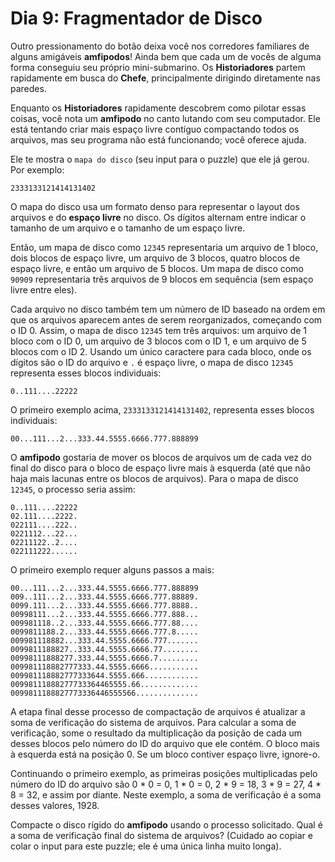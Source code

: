 # Dia 9: Fragmentador de Disco

Outro pressionamento do botão deixa você nos corredores familiares de alguns amigáveis **amfipodos**! Ainda bem que cada um de vocês de alguma forma conseguiu seu próprio mini-submarino. Os **Historiadores** partem rapidamente em busca do **Chefe**, principalmente dirigindo diretamente nas paredes.

Enquanto os **Historiadores** rapidamente descobrem como pilotar essas coisas, você nota um **amfipodo** no canto lutando com seu computador. Ele está tentando criar mais espaço livre contíguo compactando todos os arquivos, mas seu programa não está funcionando; você oferece ajuda.

Ele te mostra o `mapa do disco` (seu input para o puzzle) que ele já gerou. Por exemplo:

```
2333133121414131402
```

O mapa do disco usa um formato denso para representar o layout dos arquivos e do **espaço livre** no disco. Os dígitos alternam entre indicar o tamanho de um arquivo e o tamanho de um espaço livre.

Então, um mapa de disco como `12345` representaria um arquivo de 1 bloco, dois blocos de espaço livre, um arquivo de 3 blocos, quatro blocos de espaço livre, e então um arquivo de 5 blocos. Um mapa de disco como `90909` representaria três arquivos de 9 blocos em sequência (sem espaço livre entre eles).

Cada arquivo no disco também tem um número de ID baseado na ordem em que os arquivos aparecem antes de serem reorganizados, começando com o ID 0. Assim, o mapa de disco `12345` tem três arquivos: um arquivo de 1 bloco com o ID 0, um arquivo de 3 blocos com o ID 1, e um arquivo de 5 blocos com o ID 2. Usando um único caractere para cada bloco, onde os dígitos são o ID do arquivo e `.` é espaço livre, o mapa de disco `12345` representa esses blocos individuais:

```
0..111....22222
```

O primeiro exemplo acima, `2333133121414131402`, representa esses blocos individuais:

```
00...111...2...333.44.5555.6666.777.888899
```

O **amfipodo** gostaria de mover os blocos de arquivos um de cada vez do final do disco para o bloco de espaço livre mais à esquerda (até que não haja mais lacunas entre os blocos de arquivos). Para o mapa de disco `12345`, o processo seria assim:

```
0..111....22222
02.111....2222.
022111....222..
0221112...22...
02211122..2....
022111222......
```

O primeiro exemplo requer alguns passos a mais:

```
00...111...2...333.44.5555.6666.777.888899
009..111...2...333.44.5555.6666.777.88889.
0099.111...2...333.44.5555.6666.777.8888..
00998111...2...333.44.5555.6666.777.888...
009981118..2...333.44.5555.6666.777.88....
0099811188.2...333.44.5555.6666.777.8.....
009981118882...333.44.5555.6666.777.......
0099811188827..333.44.5555.6666.77........
00998111888277.333.44.5555.6666.7.........
009981118882777333.44.5555.6666...........
009981118882777333644.5555.666............
00998111888277733364465555.66.............
0099811188827773336446555566..............
```

A etapa final desse processo de compactação de arquivos é atualizar a soma de verificação do sistema de arquivos. Para calcular a soma de verificação, some o resultado da multiplicação da posição de cada um desses blocos pelo número do ID do arquivo que ele contém. O bloco mais à esquerda está na posição 0. Se um bloco contiver espaço livre, ignore-o.

Continuando o primeiro exemplo, as primeiras posições multiplicadas pelo número do ID do arquivo são 0 * 0 = 0, 1 * 0 = 0, 2 * 9 = 18, 3 * 9 = 27, 4 * 8 = 32, e assim por diante. Neste exemplo, a soma de verificação é a soma desses valores, 1928.

Compacte o disco rígido do **amfipodo** usando o processo solicitado. Qual é a soma de verificação final do sistema de arquivos? (Cuidado ao copiar e colar o input para este puzzle; ele é uma única linha muito longa).
